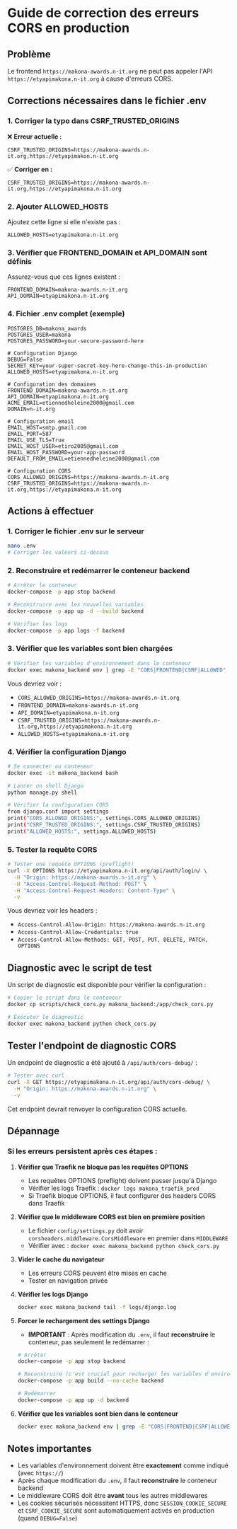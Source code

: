 # Guide de correction des erreurs CORS en production

## Problème
Le frontend `https://makona-awards.n-it.org` ne peut pas appeler l'API `https://etyapimakona.n-it.org` à cause d'erreurs CORS.

## Corrections nécessaires dans le fichier .env

### 1. Corriger la typo dans CSRF_TRUSTED_ORIGINS
❌ **Erreur actuelle :**
```
CSRF_TRUSTED_ORIGINS=https://makona-awards.n-it.org,https://etyapimakon.n-it.org
```

✅ **Corriger en :**
```
CSRF_TRUSTED_ORIGINS=https://makona-awards.n-it.org,https://etyapimakona.n-it.org
```

### 2. Ajouter ALLOWED_HOSTS
Ajoutez cette ligne si elle n'existe pas :
```
ALLOWED_HOSTS=etyapimakona.n-it.org
```

### 3. Vérifier que FRONTEND_DOMAIN et API_DOMAIN sont définis
Assurez-vous que ces lignes existent :
```
FRONTEND_DOMAIN=makona-awards.n-it.org
API_DOMAIN=etyapimakona.n-it.org
```

### 4. Fichier .env complet (exemple)
```env
POSTGRES_DB=makona_awards
POSTGRES_USER=makona
POSTGRES_PASSWORD=your-secure-password-here

# Configuration Django
DEBUG=False
SECRET_KEY=your-super-secret-key-here-change-this-in-production
ALLOWED_HOSTS=etyapimakona.n-it.org

# Configuration des domaines
FRONTEND_DOMAIN=makona-awards.n-it.org
API_DOMAIN=etyapimakona.n-it.org
ACME_EMAIL=etiennedheleine2000@gmail.com
DOMAIN=n-it.org

# Configuration email
EMAIL_HOST=smtp.gmail.com
EMAIL_PORT=587
EMAIL_USE_TLS=True
EMAIL_HOST_USER=etiro2005@gmail.com
EMAIL_HOST_PASSWORD=your-app-password
DEFAULT_FROM_EMAIL=etiennedheleine2000@gmail.com

# Configuration CORS
CORS_ALLOWED_ORIGINS=https://makona-awards.n-it.org
CSRF_TRUSTED_ORIGINS=https://makona-awards.n-it.org,https://etyapimakona.n-it.org
```

## Actions à effectuer

### 1. Corriger le fichier .env sur le serveur
```bash
nano .env
# Corriger les valeurs ci-dessus
```

### 2. Reconstruire et redémarrer le conteneur backend
```bash
# Arrêter le conteneur
docker-compose -p app stop backend

# Reconstruire avec les nouvelles variables
docker-compose -p app up -d --build backend

# Vérifier les logs
docker-compose -p app logs -f backend
```

### 3. Vérifier que les variables sont bien chargées
```bash
# Vérifier les variables d'environnement dans le conteneur
docker exec makona_backend env | grep -E "CORS|FRONTEND|CSRF|ALLOWED"
```

Vous devriez voir :
- `CORS_ALLOWED_ORIGINS=https://makona-awards.n-it.org`
- `FRONTEND_DOMAIN=makona-awards.n-it.org`
- `API_DOMAIN=etyapimakona.n-it.org`
- `CSRF_TRUSTED_ORIGINS=https://makona-awards.n-it.org,https://etyapimakona.n-it.org`
- `ALLOWED_HOSTS=etyapimakona.n-it.org`

### 4. Vérifier la configuration Django
```bash
# Se connecter au conteneur
docker exec -it makona_backend bash

# Lancer un shell Django
python manage.py shell

# Vérifier la configuration CORS
from django.conf import settings
print("CORS_ALLOWED_ORIGINS:", settings.CORS_ALLOWED_ORIGINS)
print("CSRF_TRUSTED_ORIGINS:", settings.CSRF_TRUSTED_ORIGINS)
print("ALLOWED_HOSTS:", settings.ALLOWED_HOSTS)
```

### 5. Tester la requête CORS
```bash
# Tester une requête OPTIONS (preflight)
curl -X OPTIONS https://etyapimakona.n-it.org/api/auth/login/ \
  -H "Origin: https://makona-awards.n-it.org" \
  -H "Access-Control-Request-Method: POST" \
  -H "Access-Control-Request-Headers: Content-Type" \
  -v
```

Vous devriez voir les headers :
- `Access-Control-Allow-Origin: https://makona-awards.n-it.org`
- `Access-Control-Allow-Credentials: true`
- `Access-Control-Allow-Methods: GET, POST, PUT, DELETE, PATCH, OPTIONS`

## Diagnostic avec le script de test

Un script de diagnostic est disponible pour vérifier la configuration :

```bash
# Copier le script dans le conteneur
docker cp scripts/check_cors.py makona_backend:/app/check_cors.py

# Exécuter le diagnostic
docker exec makona_backend python check_cors.py
```

## Tester l'endpoint de diagnostic CORS

Un endpoint de diagnostic a été ajouté à `/api/auth/cors-debug/` :

```bash
# Tester avec curl
curl -X GET https://etyapimakona.n-it.org/api/auth/cors-debug/ \
  -H "Origin: https://makona-awards.n-it.org" \
  -v
```

Cet endpoint devrait renvoyer la configuration CORS actuelle.

## Dépannage

### Si les erreurs persistent après ces étapes :

1. **Vérifier que Traefik ne bloque pas les requêtes OPTIONS**
   - Les requêtes OPTIONS (preflight) doivent passer jusqu'à Django
   - Vérifier les logs Traefik : `docker logs makona_traefik_prod`
   - Si Traefik bloque OPTIONS, il faut configurer des headers CORS dans Traefik

2. **Vérifier que le middleware CORS est bien en première position**
   - Le fichier `config/settings.py` doit avoir `corsheaders.middleware.CorsMiddleware` en premier dans `MIDDLEWARE`
   - Vérifier avec : `docker exec makona_backend python check_cors.py`

3. **Vider le cache du navigateur**
   - Les erreurs CORS peuvent être mises en cache
   - Tester en navigation privée

4. **Vérifier les logs Django**
   ```bash
   docker exec makona_backend tail -f logs/django.log
   ```

5. **Forcer le rechargement des settings Django**
   - **IMPORTANT** : Après modification du `.env`, il faut **reconstruire** le conteneur, pas seulement le redémarrer :
   ```bash
   # Arrêter
   docker-compose -p app stop backend
   
   # Reconstruire (c'est crucial pour recharger les variables d'environnement)
   docker-compose -p app build --no-cache backend
   
   # Redémarrer
   docker-compose -p app up -d backend
   ```

6. **Vérifier que les variables sont bien dans le conteneur**
   ```bash
   docker exec makona_backend env | grep -E "CORS|FRONTEND|CSRF|ALLOWED"
   ```

## Notes importantes

- Les variables d'environnement doivent être **exactement** comme indiqué (avec `https://`)
- Après chaque modification du `.env`, il faut **reconstruire** le conteneur backend
- Le middleware CORS doit être **avant** tous les autres middlewares
- Les cookies sécurisés nécessitent HTTPS, donc `SESSION_COOKIE_SECURE` et `CSRF_COOKIE_SECURE` sont automatiquement activés en production (quand `DEBUG=False`)

